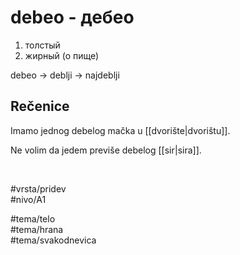 # debeo - дебео

1. толстый  
2. жирный (о пище)

debeo → deblji → najdeblji

## Rečenice

Imamo jednog debelog mačka u [[dvorište|dvorištu]].

Ne volim da jedem previše debelog [[sir|sira]].

<br>

#vrsta/pridev  
#nivo/A1  

#tema/telo  
#tema/hrana  
#tema/svakodnevica
